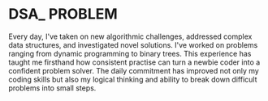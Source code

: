 # DSA_ PROBLEM

Every day, I've taken on new algorithmic challenges, addressed complex data structures, and investigated novel solutions. I've worked on problems ranging from dynamic programming to binary trees.
This experience has taught me firsthand how consistent practise can turn a newbie coder into a confident problem solver. The daily commitment has improved not only my coding skills but also my logical thinking and ability to break down difficult problems into small steps.
